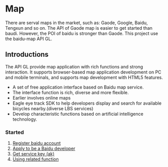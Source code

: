 # Map
There are serval maps in the market, such as: Gaode, Google, Baidu, Tengxun and so on. The API of Gaode map is easier to get started than baudi. However, the POI of baidu is stronger than Gaode. This project use the baidu-map API GL.

## Introductions
The API GL provide map application with rich functions and strong interaction. It supports browser-based map application development on PC and mobile terminals, and supports map development with HTML5 features.
* A set of free application interface based on Baidu map service.
* The interface function is rich, diverse and more flexible.
* Earlier involves online maps
* Eagle eye track SDK to help developers display and search for available bicycles nearby.(diverse LBS services)
* Develop characteristic functions based on artificial intelligence technology.

### Started
1. [Register baidu account](https://passport.baidu.com/v6/ucenter?_t=1599445477)
2. [Apply to be a Baidu developer](http://lbs.baidu.com/apiconsole/key#/home)
3. [Get service key (ak)](http://lbs.baidu.com/apiconsole/key/create#/home)
4. [Using related function](http://lbs.baidu.com/index.php?title=jspopular3.0)